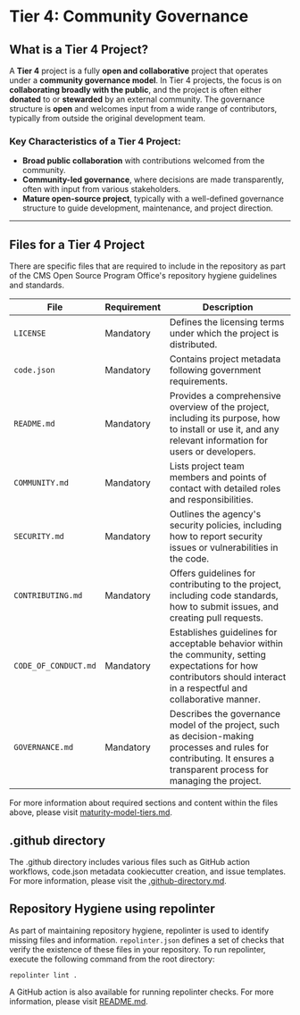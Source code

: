# Tier 4: Community Governance

## What is a Tier 4 Project?

A **Tier 4** project is a fully **open and collaborative** project that operates under a **community governance model**. In Tier 4 projects, the focus is on **collaborating broadly with the public**, and the project is often either **donated** to or **stewarded** by an external community. The governance structure is **open** and welcomes input from a wide range of contributors, typically from outside the original development team.

### Key Characteristics of a Tier 4 Project:

- **Broad public collaboration** with contributions welcomed from the community.
- **Community-led governance**, where decisions are made transparently, often with input from various stakeholders.
- **Mature open-source project**, typically with a well-defined governance structure to guide development, maintenance, and project direction.

---

## Files for a Tier 4 Project

There are specific files that are required to include in the repository as part of the CMS Open Source Program Office's repository hygiene guidelines and standards.

| **File**             | **Requirement** | **Description**                                                                                                                                                          |
| -------------------- | --------------- | ------------------------------------------------------------------------------------------------------------------------------------------------------------------------ |
| `LICENSE`            | Mandatory       | Defines the licensing terms under which the project is distributed.                                                                                                      |
| `code.json`          | Mandatory       | Contains project metadata following government requirements.                                                                                                             |
| `README.md`          | Mandatory       | Provides a comprehensive overview of the project, including its purpose, how to install or use it, and any relevant information for users or developers.                 |
| `COMMUNITY.md`       | Mandatory       | Lists project team members and points of contact with detailed roles and responsibilities.                                                                               |
| `SECURITY.md`        | Mandatory       | Outlines the agency's security policies, including how to report security issues or vulnerabilities in the code.                                                         |
| `CONTRIBUTING.md`    | Mandatory       | Offers guidelines for contributing to the project, including code standards, how to submit issues, and creating pull requests.                                           |
| `CODE_OF_CONDUCT.md` | Mandatory       | Establishes guidelines for acceptable behavior within the community, setting expectations for how contributors should interact in a respectful and collaborative manner. |
| `GOVERNANCE.md`      | Mandatory       | Describes the governance model of the project, such as decision-making processes and rules for contributing. It ensures a transparent process for managing the project.  |

For more information about required sections and content within the files above, please visit [maturity-model-tiers.md](https://github.com/DSACMS/repo-scaffolder/blob/main/maturity-model-tiers.md).

## .github directory

The .github directory includes various files such as GitHub action workflows, code.json metadata cookiecutter creation, and issue templates. For more information, please visit the [.github-directory.md]([../docs/.github-directory.md).

## Repository Hygiene using repolinter

As part of maintaining repository hygiene, repolinter is used to identify missing files and information. `repolinter.json` defines a set of checks that verify the existence of these files in your repository. To run repolinter, execute the following command from the root directory:

```
repolinter lint .
```

A GitHub action is also available for running repolinter checks. For more information, please visit [README.md](https://github.com/DSACMS/repo-scaffolder?tab=readme-ov-file#identify-missing-files-and-information-using-repolinter).
